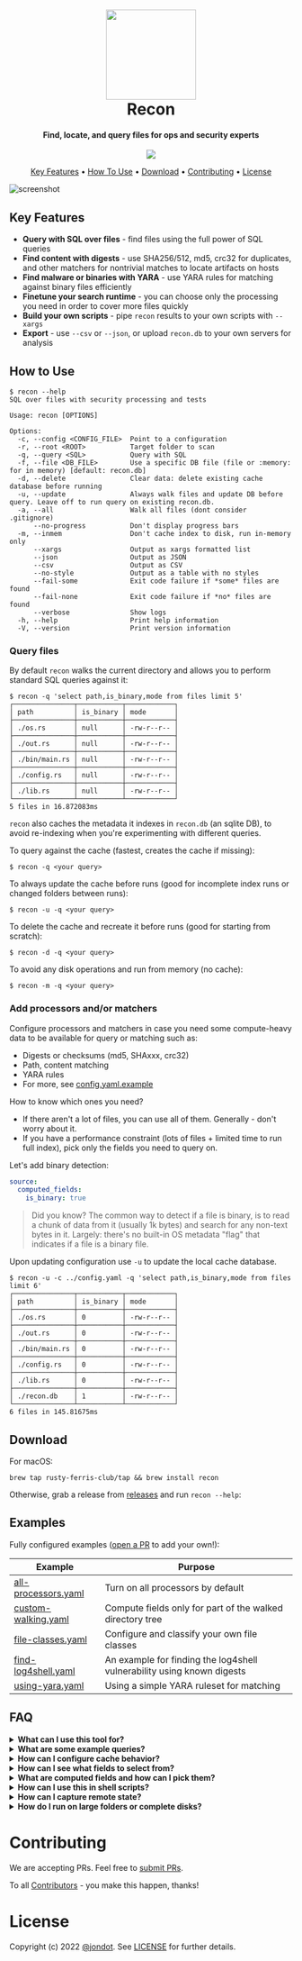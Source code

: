 <h1 align="center">
   <img src="media/recon.svg" width="160"/>
   <br/>
   Recon
</h1>

<h4 align="center">Find, locate, and query files for ops and security experts</h4>
<p align="center">
<img src="https://github.com/rusty-ferris-club/recon/actions/workflows/build.yml/badge.svg"/>
</p>
<p align="center">
  <a href="#key-features">Key Features</a> •
  <a href="#how-to-use">How To Use</a> •
  <a href="#download">Download</a> •
  <a href="#contributing">Contributing</a> •
  <a href="#license">License</a>
</p>

![screenshot](media/recon-terminal.gif)

## Key Features

* **Query with SQL over files** - find files using the full power of SQL queries
* **Find content with digests** - use SHA256/512, md5, crc32 for duplicates, and other matchers for nontrivial matches to locate artifacts on hosts
* **Find malware or binaries with YARA** - use YARA rules for matching against binary files efficiently     
* **Finetune your search runtime** - you can choose only the processing you need in order to cover more files quickly 
* **Build your own scripts** - pipe `recon` results to your own scripts with `--xargs`
* **Export** - use `--csv` or `--json`, or upload `recon.db` to your own servers for analysis

## How to Use


```
$ recon --help
SQL over files with security processing and tests

Usage: recon [OPTIONS]

Options:
  -c, --config <CONFIG_FILE>  Point to a configuration
  -r, --root <ROOT>           Target folder to scan
  -q, --query <SQL>           Query with SQL
  -f, --file <DB_FILE>        Use a specific DB file (file or :memory: for in memory) [default: recon.db]
  -d, --delete                Clear data: delete existing cache database before running
  -u, --update                Always walk files and update DB before query. Leave off to run query on existing recon.db.
  -a, --all                   Walk all files (dont consider .gitignore)
      --no-progress           Don't display progress bars
  -m, --inmem                 Don't cache index to disk, run in-memory only
      --xargs                 Output as xargs formatted list
      --json                  Output as JSON
      --csv                   Output as CSV
      --no-style              Output as a table with no styles
      --fail-some             Exit code failure if *some* files are found
      --fail-none             Exit code failure if *no* files are found
      --verbose               Show logs
  -h, --help                  Print help information
  -V, --version               Print version information
```

### Query files

By default `recon` walks the current directory and allows you to perform standard SQL queries against it:

```
$ recon -q 'select path,is_binary,mode from files limit 5'
┌───────────────┬───────────┬────────────┐
│ path          │ is_binary │ mode       │
├───────────────┼───────────┼────────────┤
│ ./os.rs       │ null      │ -rw-r--r-- │
├───────────────┼───────────┼────────────┤
│ ./out.rs      │ null      │ -rw-r--r-- │
├───────────────┼───────────┼────────────┤
│ ./bin/main.rs │ null      │ -rw-r--r-- │
├───────────────┼───────────┼────────────┤
│ ./config.rs   │ null      │ -rw-r--r-- │
├───────────────┼───────────┼────────────┤
│ ./lib.rs      │ null      │ -rw-r--r-- │
└───────────────┴───────────┴────────────┘
5 files in 16.872083ms
```

`recon` also caches the metadata it indexes in `recon.db` (an sqlite DB), to avoid re-indexing when you're experimenting with different queries.

To query against the cache (fastest, creates the cache if missing):

```
$ recon -q <your query>
```

To always update the cache before runs (good for incomplete index runs or changed folders between runs):

```
$ recon -u -q <your query>
```

To delete the cache and recreate it before runs (good for starting from scratch):

```
$ recon -d -q <your query>
```

To avoid any disk operations and run from memory (no cache):

```
$ recon -m -q <your query>
```
### Add processors and/or matchers

Configure processors and matchers in case you need some compute-heavy data to be available for query or matching such as:

* Digests or checksums (md5, SHAxxx, crc32)
* Path, content matching
* YARA rules
* For more, see [config.yaml.example](config.yaml.example)

How to know which ones you need?

* If there aren't a lot of files, you can use all of them. Generally - don't worry about it.
* If you have a performance constraint (lots of files + limited time to run full index), pick only the fields you need to query on.


Let's add binary detection:

```yaml
source:
  computed_fields:
    is_binary: true
```

> Did you know? The common way to detect if a file is binary, is to read a chunk of data from it (usually 1k bytes) and search for any non-text bytes in it. Largely: there's no built-in OS metadata "flag" that indicates if a file is a binary file.

Upon updating configuration use `-u` to update the local cache database.

```
$ recon -u -c ../config.yaml -q 'select path,is_binary,mode from files limit 6'
┌───────────────┬───────────┬────────────┐
│ path          │ is_binary │ mode       │
├───────────────┼───────────┼────────────┤
│ ./os.rs       │ 0         │ -rw-r--r-- │
├───────────────┼───────────┼────────────┤
│ ./out.rs      │ 0         │ -rw-r--r-- │
├───────────────┼───────────┼────────────┤
│ ./bin/main.rs │ 0         │ -rw-r--r-- │
├───────────────┼───────────┼────────────┤
│ ./config.rs   │ 0         │ -rw-r--r-- │
├───────────────┼───────────┼────────────┤
│ ./lib.rs      │ 0         │ -rw-r--r-- │
├───────────────┼───────────┼────────────┤
│ ./recon.db    │ 1         │ -rw-r--r-- │
└───────────────┴───────────┴────────────┘
6 files in 145.81675ms
```

## Download

For macOS:

```
brew tap rusty-ferris-club/tap && brew install recon
```

Otherwise, grab a release from [releases](https://github.com/rusty-ferris-club/recon/releases) and run `recon --help`:


## Examples

Fully configured examples ([open a PR](https://github.com/rusty-ferris-club/recon/pulls) to add your own!):

| Example                                             | Purpose                                                                |
| --------------------------------------------------- | ---------------------------------------------------------------------- |
| [all-processors.yaml](examples/all-processors.yaml) | Turn on all processors by default                                      |
| [custom-walking.yaml](examples/custom-walking.yaml) | Compute fields only for part of the walked directory tree              |
| [file-classes.yaml](examples/file-classes.yaml)     | Configure and classify your own file classes                           |
| [find-log4shell.yaml](examples/find-log4shell.yaml) | An example for finding the log4shell vulnerability using known digests |
| [using-yara.yaml](examples/using-yara.yaml)         | Using a simple YARA ruleset for matching                               |



## FAQ

<details><summary><b>
What can I use this tool for?
</b></summary>

Recon is a multi-purpose metadata indexing search and query tool with a focus on content types.

You can use it as:

* A better `find`. Find files with a more expressive SQL query abilities.
* A forensics tool: locate files matching advanced or simple criteria from machines that have issues.
* A reconnaissance tool for security experts: explore infected / suspected machines and discover and capture malware or harmful content


```
$ DATABASE_URL=sqlite::memory: recon <..args..>
```
</details>

<details><summary><b>
What are some example queries?
</b></summary>

Make sure you have a config file which configures computed fields for digests:

```yaml
# ...
  computed_fields:
    byte_type: true
    is_binary: true
    file_magic: true
    # crc32: true
    sha256: true
    sha512: true
    simhash: true
```

You can try any of these:


Show binary files only:

```
recon -c config.yaml -q 'select path from files where is_binary = 1'
```

Create a list of file digests

```
recon -c config.yaml -q 'select path,sha256,sha512 from files'
```


Export everything

```
recon -c config.yaml -q 'select * from files' --csv
```
</details>

<details><summary><b>
How can I configure cache behavior?
</b></summary>

Recon uses a sqlite database file for caching, query, and capture.

The default is to use a file called `recon.db`. You can pick your own database file name:

```
$ recon -f DB_FILE -q <query>
```
To use an inmemory database, use the special file name `:memory:`:

```
$ recon -f :memory: -q <query>
```

Or, you can use an inmemory database by giving a full URL to your database via a `DATABASE_URL` environment variable. This environment variable takes precedence over specifying a file.

```
$ DATABASE_URL=sqlite::memory: recon <..args..>
```
</details>

<details><summary><b>
How can I see what fields to select from?
</b></summary>

You can view the full schema [here](recon/migrations/1_files.sql), or issue an ad-hoc sqlite query:

```
$ recon -q 'PRAGMA table_info(files)'
```
</details>


<details><summary><b>
What are computed fields and how can I pick them?
</b></summary>

Computed fields are fields that are either compute-intensive or not always needed. You have a fully annotated [example configuration](config.yaml.example).

You can run with a configuration file:

```
$ recon -c your-config.yaml
```
</details>

<details><summary><b>
How can I use this in shell scripts?
</b></summary>

You can use `xargs` to follow with extra actions for files that you discover:


```
$ recon -q <your query> --xargs | xargs -I {} echo {}
```
</details>

<details><summary><b>
How can I capture remote state?
</b></summary>

You can send this out from a given machine using JSON:

```
$ recon -q <your query> --json | your-http-post-command
```

Or you can ship out as CSV using `--csv` or even the `recon.db` file as-is out of the machine.

</details>

<details><summary><b>
How do I run on large folders or complete disks?
</b></summary>

`recon` can run without interruption on very large folders. Each run consists of two stages:

1. Walking the file system. Here, we don't know how many files there are, so we're showing number of files indexed and time elapsed.
2. Processing compute intensive fields. Here we have a list of target files to compute, so we're showing a progress bar.

You can interrupt walking the file system, and resume it later. Use the `-u` flag to make `recon` always update DB before query, this will also make it resume any non-processed file.

```
$ recon -u <other args>
```

</details>

# Contributing

We are accepting PRs. Feel free to [submit PRs](https://github.com/rusty-ferris-club/recon/pulls).

To all [Contributors](https://github.com/rusty-ferris-club/recon/graphs/contributors) - you make this happen, thanks!

# License

Copyright (c) 2022 [@jondot](http://twitter.com/jondot). See [LICENSE](LICENSE.txt) for further details.
